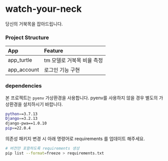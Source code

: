 # watch-your-neck
당신의 거북목을 잡아드립니다. 


### Project Structure

|App|Feature|
|:-|:-|
|app_turtle|tm 모델로 거북목 비율 측정|
|app_account|로그인 기능 구현|


### dependencies
본 프로젝트는 `pyenv` 가상환경을 사용합니다. pyenv를 사용하지 않을 경우 별도의 가상환경을 설치하시기 바랍니다.

```bash
python==3.7.13
Django==3.2.13
django-pwa==1.0.10
pip==22.0.4
```

의존성 패키지 변경 시 아래 명령어로 requirements 를 업데이트 해주세요.
```bash
# 버전만 포함하도록 requirements 생성
pip list --format=freeze > requirements.txt
```